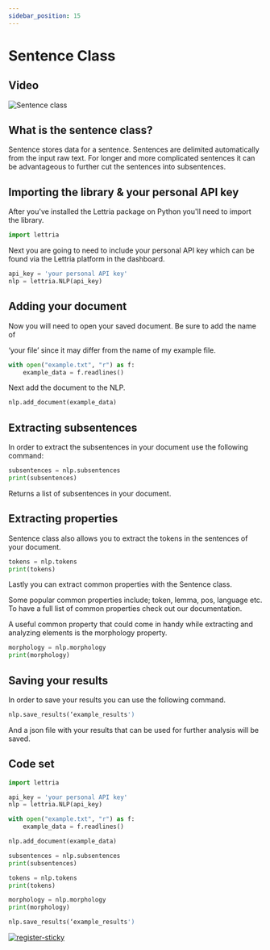 ```yaml
---
sidebar_position: 15
---
```


# Sentence Class

## Video

![Sentence class](/img/sentence-class-CS.png)

## What is the sentence class?

Sentence stores data for a sentence. Sentences are delimited automatically from the input raw text. For longer and more complicated sentences it can be advantageous to further cut the sentences into subsentences.

## Importing the library & your personal API key

After you've installed the Lettria package on Python you'll need to import the library.

```python
import lettria
```

Next you are going to need to include your personal API key which can be found via the Lettria platform in the dashboard.

```python
api_key = 'your personal API key'
nlp = lettria.NLP(api_key)
```

## Adding your document

Now you will need to open your saved document. Be sure to add the name of

‘your file’ since it may differ from the name of my example file.

```python
with open("example.txt", "r") as f:
	example_data = f.readlines()
```

Next add the document to the NLP.

```python
nlp.add_document(example_data)
```

## Extracting subsentences

In order to extract the subsentences in your document use the following command:

```python
subsentences = nlp.subsentences
print(subsentences)
```

Returns a list of subsentences in your document.

## Extracting properties

Sentence class also allows you to extract the tokens in the sentences of your document.

```python
tokens = nlp.tokens
print(tokens)
```

Lastly you can extract common properties with the Sentence class.

Some popular common properties include; token, lemma, pos, language etc. To have a full list of common properties check out our documentation.

A useful common property that could come in handy while extracting and analyzing elements is the morphology property.

```python
morphology = nlp.morphology
print(morphology)
```

## Saving your results

In order to save your results you can use the following command.

```python
nlp.save_results(‘example_results')
```

And a json file with your results that can be used for further analysis will be saved.

## Code set

```python
import lettria

api_key = 'your personal API key'
nlp = lettria.NLP(api_key)

with open("example.txt", "r") as f:
	example_data = f.readlines()

nlp.add_document(example_data)

subsentences = nlp.subsentences
print(subsentences)

tokens = nlp.tokens
print(tokens)

morphology = nlp.morphology
print(morphology)

nlp.save_results(‘example_results')
```

[![register-sticky](/img/register-sticky.png)](https://app.lettria.com/signup)